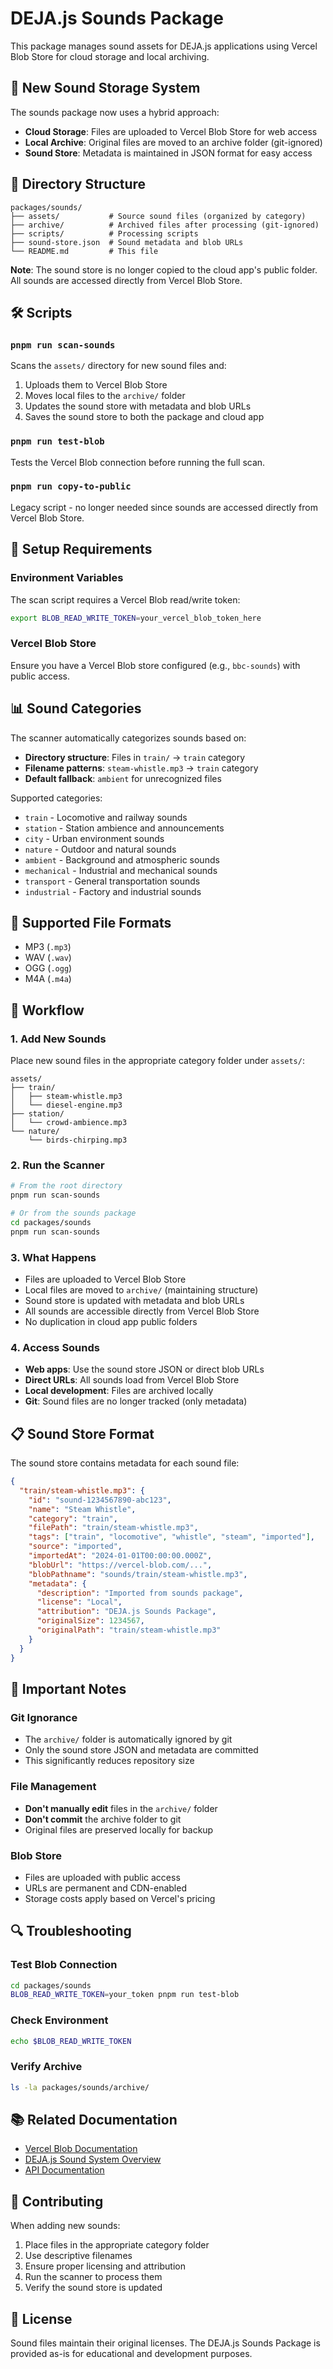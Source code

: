 # DEJA.js Sounds Package

This package manages sound assets for DEJA.js applications using Vercel Blob Store for cloud storage and local archiving.

## 🚀 New Sound Storage System

The sounds package now uses a hybrid approach:
- **Cloud Storage**: Files are uploaded to Vercel Blob Store for web access
- **Local Archive**: Original files are moved to an archive folder (git-ignored)
- **Sound Store**: Metadata is maintained in JSON format for easy access

## 📁 Directory Structure

```
packages/sounds/
├── assets/           # Source sound files (organized by category)
├── archive/          # Archived files after processing (git-ignored)
├── scripts/          # Processing scripts
├── sound-store.json  # Sound metadata and blob URLs
└── README.md         # This file
```

**Note**: The sound store is no longer copied to the cloud app's public folder. All sounds are accessed directly from Vercel Blob Store.

## 🛠️ Scripts

### `pnpm run scan-sounds`
Scans the `assets/` directory for new sound files and:
1. Uploads them to Vercel Blob Store
2. Moves local files to the `archive/` folder
3. Updates the sound store with metadata and blob URLs
4. Saves the sound store to both the package and cloud app

### `pnpm run test-blob`
Tests the Vercel Blob connection before running the full scan.

### `pnpm run copy-to-public`
Legacy script - no longer needed since sounds are accessed directly from Vercel Blob Store.

## 🔧 Setup Requirements

### Environment Variables
The scan script requires a Vercel Blob read/write token:

```bash
export BLOB_READ_WRITE_TOKEN=your_vercel_blob_token_here
```

### Vercel Blob Store
Ensure you have a Vercel Blob store configured (e.g., `bbc-sounds`) with public access.

## 📊 Sound Categories

The scanner automatically categorizes sounds based on:
- **Directory structure**: Files in `train/` → `train` category
- **Filename patterns**: `steam-whistle.mp3` → `train` category
- **Default fallback**: `ambient` for unrecognized files

Supported categories:
- `train` - Locomotive and railway sounds
- `station` - Station ambience and announcements
- `city` - Urban environment sounds
- `nature` - Outdoor and natural sounds
- `ambient` - Background and atmospheric sounds
- `mechanical` - Industrial and mechanical sounds
- `transport` - General transportation sounds
- `industrial` - Factory and industrial sounds

## 🎵 Supported File Formats

- MP3 (`.mp3`)
- WAV (`.wav`)
- OGG (`.ogg`)
- M4A (`.m4a`)

## 🔄 Workflow

### 1. Add New Sounds
Place new sound files in the appropriate category folder under `assets/`:

```
assets/
├── train/
│   ├── steam-whistle.mp3
│   └── diesel-engine.mp3
├── station/
│   └── crowd-ambience.mp3
└── nature/
    └── birds-chirping.mp3
```

### 2. Run the Scanner
```bash
# From the root directory
pnpm run scan-sounds

# Or from the sounds package
cd packages/sounds
pnpm run scan-sounds
```

### 3. What Happens
- Files are uploaded to Vercel Blob Store
- Local files are moved to `archive/` (maintaining structure)
- Sound store is updated with metadata and blob URLs
- All sounds are accessible directly from Vercel Blob Store
- No duplication in cloud app public folders

### 4. Access Sounds
- **Web apps**: Use the sound store JSON or direct blob URLs
- **Direct URLs**: All sounds load from Vercel Blob Store
- **Local development**: Files are archived locally
- **Git**: Sound files are no longer tracked (only metadata)

## 📋 Sound Store Format

The sound store contains metadata for each sound file:

```json
{
  "train/steam-whistle.mp3": {
    "id": "sound-1234567890-abc123",
    "name": "Steam Whistle",
    "category": "train",
    "filePath": "train/steam-whistle.mp3",
    "tags": ["train", "locomotive", "whistle", "steam", "imported"],
    "source": "imported",
    "importedAt": "2024-01-01T00:00:00.000Z",
    "blobUrl": "https://vercel-blob.com/...",
    "blobPathname": "sounds/train/steam-whistle.mp3",
    "metadata": {
      "description": "Imported from sounds package",
      "license": "Local",
      "attribution": "DEJA.js Sounds Package",
      "originalSize": 1234567,
      "originalPath": "train/steam-whistle.mp3"
    }
  }
}
```

## 🚨 Important Notes

### Git Ignorance
- The `archive/` folder is automatically ignored by git
- Only the sound store JSON and metadata are committed
- This significantly reduces repository size

### File Management
- **Don't manually edit** files in the `archive/` folder
- **Don't commit** the archive folder to git
- Original files are preserved locally for backup

### Blob Store
- Files are uploaded with public access
- URLs are permanent and CDN-enabled
- Storage costs apply based on Vercel's pricing

## 🔍 Troubleshooting

### Test Blob Connection
```bash
cd packages/sounds
BLOB_READ_WRITE_TOKEN=your_token pnpm run test-blob
```

### Check Environment
```bash
echo $BLOB_READ_WRITE_TOKEN
```

### Verify Archive
```bash
ls -la packages/sounds/archive/
```

## 📚 Related Documentation

- [Vercel Blob Documentation](https://vercel.com/docs/storage/vercel-blob)
- [DEJA.js Sound System Overview](../SOUND_SYSTEM_README.md)
- [API Documentation](../../API_DOCUMENTATION.md)

## 🤝 Contributing

When adding new sounds:
1. Place files in the appropriate category folder
2. Use descriptive filenames
3. Ensure proper licensing and attribution
4. Run the scanner to process them
5. Verify the sound store is updated

## 📄 License

Sound files maintain their original licenses. The DEJA.js Sounds Package is provided as-is for educational and development purposes.
